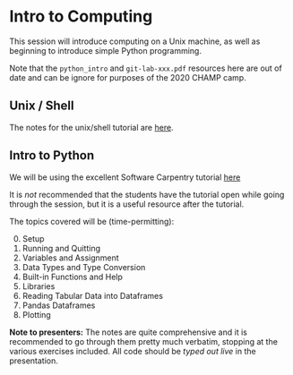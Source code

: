 # Intro to Computing

This session will introduce computing on a Unix machine, as well as beginning to 
introduce simple Python programming.

Note that the `python_intro` and `git-lab-xxx.pdf` resources here are out of date
and can be ignore for purposes of the 2020 CHAMP camp.

## Unix / Shell

The notes for the unix/shell tutorial are [here](shell_intro_notes.pdf).

## Intro to Python

We will be using the excellent Software Carpentry tutorial 
[here](http://swcarpentry.github.io/python-novice-gapminder/index.html)

It is *not* recommended that the students have the tutorial open while going through the
session, but it is a useful resource after the tutorial.

The topics covered will be (time-permitting):

0. Setup
1. Running and Quitting
2. Variables and Assignment
3. Data Types and Type Conversion
4. Built-in Functions and Help
5. Libraries
6. Reading Tabular Data into Dataframes
7. Pandas Dataframes
8. Plotting

**Note to presenters:** The notes are quite comprehensive and it is recommended to go 
through them pretty much verbatim, stopping at the various exercises included.
All code should be *typed out live* in the presentation.